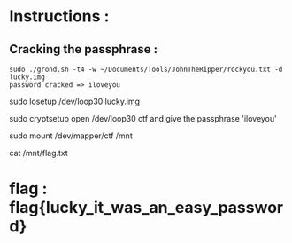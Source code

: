 # Instructions :


## Cracking the passphrase : 
	sudo ./grond.sh -t4 -w ~/Documents/Tools/JohnTheRipper/rockyou.txt -d lucky.img
	password cracked => iloveyou

sudo losetup /dev/loop30 lucky.img

sudo cryptsetup open /dev/loop30 ctf and give the passphrase 'iloveyou'

sudo mount /dev/mapper/ctf /mnt

cat /mnt/flag.txt 
# flag : flag{lucky_it_was_an_easy_password}
